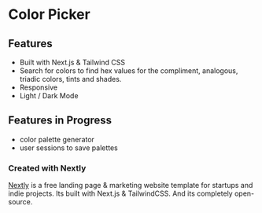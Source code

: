 # Color Picker 

## Features

- Built with Next.js & Tailwind CSS
- Search for colors to find hex values for the compliment, analogous, triadic colors, tints and shades. 
- Responsive
- Light / Dark Mode


## Features in Progress

- color palette generator 
- user sessions to save palettes

### Created with Nextly

[Nextly](https://github.com/surjithctly/nextly-template) is a free landing page & marketing website template for  startups and indie projects. Its built with Next.js & TailwindCSS.
And its completely open-source.
 



